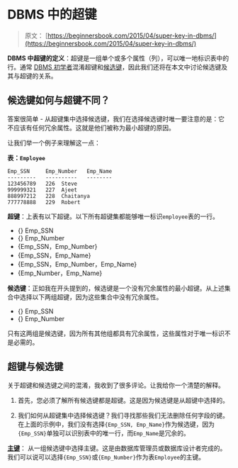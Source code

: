# DBMS 中的超键

> 原文： [https://beginnersbook.com/2015/04/super-key-in-dbms/](https://beginnersbook.com/2015/04/super-key-in-dbms/)

**DBMS 中超键的定义**：超键是一组单个或多个属性（列），可以唯一地标识表中的行。通常 [DBMS 初学者](https://beginnersbook.com/2015/04/dbms-tutorial/)混淆超键和[候选键](https://beginnersbook.com/2015/04/candidate-key-in-dbms/)，因此我们还将在本文中讨论候选键及其与超键的关系。

## 候选键如何与超键不同？

答案很简单 - 从超键集中选择候选键，我们在选择候选键时唯一要注意的是：它不应该有任何冗余属性。这就是他们被称为最小超键的原因。

让我们举一个例子来理解这一点：

**表：`Employee`**

```
Emp_SSN	    Emp_Number	 Emp_Name
---------   ----------   -------- 
123456789	226	 Steve
999999321	227	 Ajeet
888997212	228	 Chaitanya
777778888	229	 Robert

```

**超键**：上表有以下超键。以下所有超键集都能够唯一标识`employee`表的一行。

*   {} Emp_SSN
*   {} Emp_Number
*   {Emp_SSN，Emp_Number}
*   {Emp_SSN，Emp_Name}
*   {Emp_SSN，Emp_Number，Emp_Name}
*   {Emp_Number，Emp_Name}

**候选键**：正如我在开头提到的，候选键是一个没有冗余属性的最小超键。从上述集合中选择以下两组超键，因为这些集合中没有冗余属性。

*   {} Emp_SSN
*   {} Emp_Number

只有这两组是候选键，因为所有其他组都具有冗余属性，这些属性对于唯一标识不是必需的。

## 超键与候选键

关于超键和候选键之间的混淆，我收到了很多评论。让我给你一个清楚的解释。

1. 首先，您必须了解所有候选键都是超键。这是因为候选键是从超键中选择的。

2. 我们如何从超键集中选择候选键？我们寻找那些我们无法删除任何字段的键。在上面的示例中，我们没有选择`{Emp_SSN, Emp_Name}`作为候选键，因为`{Emp_SSN}`单独可以识别表中的唯一行，而`Emp_Name`是冗余的。

[**主键**](https://beginnersbook.com/2015/04/primary-key-in-dbms/)：
从一组候选键中选择主键。这是由数据库管理员或数据库设计者完成的。我们可以说可以选择`{Emp_SSN}`或`{Emp_Number}`作为表`Employee`的主键。